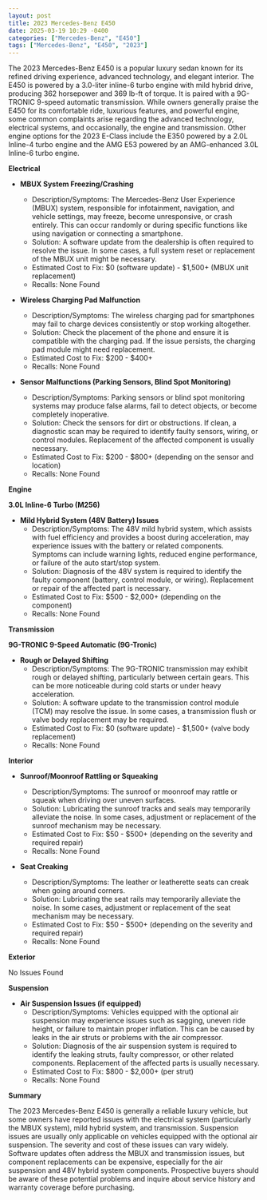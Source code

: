 ```yaml
---
layout: post
title: 2023 Mercedes-Benz E450
date: 2025-03-19 10:29 -0400
categories: ["Mercedes-Benz", "E450"]
tags: ["Mercedes-Benz", "E450", "2023"]
---
```

The 2023 Mercedes-Benz E450 is a popular luxury sedan known for its refined driving experience, advanced technology, and elegant interior. The E450 is powered by a 3.0-liter inline-6 turbo engine with mild hybrid drive, producing 362 horsepower and 369 lb-ft of torque. It is paired with a 9G-TRONIC 9-speed automatic transmission. While owners generally praise the E450 for its comfortable ride, luxurious features, and powerful engine, some common complaints arise regarding the advanced technology, electrical systems, and occasionally, the engine and transmission. Other engine options for the 2023 E-Class include the E350 powered by a 2.0L Inline-4 turbo engine and the AMG E53 powered by an AMG-enhanced 3.0L Inline-6 turbo engine.

**Electrical**

* **MBUX System Freezing/Crashing**
    * Description/Symptoms: The Mercedes-Benz User Experience (MBUX) system, responsible for infotainment, navigation, and vehicle settings, may freeze, become unresponsive, or crash entirely. This can occur randomly or during specific functions like using navigation or connecting a smartphone.
    * Solution: A software update from the dealership is often required to resolve the issue. In some cases, a full system reset or replacement of the MBUX unit might be necessary.
    * Estimated Cost to Fix: $0 (software update) - $1,500+ (MBUX unit replacement)
    * Recalls: None Found

* **Wireless Charging Pad Malfunction**
    * Description/Symptoms: The wireless charging pad for smartphones may fail to charge devices consistently or stop working altogether.
    * Solution: Check the placement of the phone and ensure it is compatible with the charging pad. If the issue persists, the charging pad module might need replacement.
    * Estimated Cost to Fix: $200 - $400+
    * Recalls: None Found

* **Sensor Malfunctions (Parking Sensors, Blind Spot Monitoring)**
    * Description/Symptoms: Parking sensors or blind spot monitoring systems may produce false alarms, fail to detect objects, or become completely inoperative.
    * Solution: Check the sensors for dirt or obstructions. If clean, a diagnostic scan may be required to identify faulty sensors, wiring, or control modules. Replacement of the affected component is usually necessary.
    * Estimated Cost to Fix: $200 - $800+ (depending on the sensor and location)
    * Recalls: None Found

**Engine**

**3.0L Inline-6 Turbo (M256)**

* **Mild Hybrid System (48V Battery) Issues**
    * Description/Symptoms: The 48V mild hybrid system, which assists with fuel efficiency and provides a boost during acceleration, may experience issues with the battery or related components. Symptoms can include warning lights, reduced engine performance, or failure of the auto start/stop system.
    * Solution: Diagnosis of the 48V system is required to identify the faulty component (battery, control module, or wiring). Replacement or repair of the affected part is necessary.
    * Estimated Cost to Fix: $500 - $2,000+ (depending on the component)
    * Recalls: None Found

**Transmission**

**9G-TRONIC 9-Speed Automatic (9G-Tronic)**

* **Rough or Delayed Shifting**
    * Description/Symptoms: The 9G-TRONIC transmission may exhibit rough or delayed shifting, particularly between certain gears. This can be more noticeable during cold starts or under heavy acceleration.
    * Solution: A software update to the transmission control module (TCM) may resolve the issue. In some cases, a transmission flush or valve body replacement may be required.
    * Estimated Cost to Fix: $0 (software update) - $1,500+ (valve body replacement)
    * Recalls: None Found

**Interior**

* **Sunroof/Moonroof Rattling or Squeaking**
    * Description/Symptoms: The sunroof or moonroof may rattle or squeak when driving over uneven surfaces.
    * Solution: Lubricating the sunroof tracks and seals may temporarily alleviate the noise. In some cases, adjustment or replacement of the sunroof mechanism may be necessary.
    * Estimated Cost to Fix: $50 - $500+ (depending on the severity and required repair)
    * Recalls: None Found

* **Seat Creaking**
    * Description/Symptoms: The leather or leatherette seats can creak when going around corners.
    * Solution: Lubricating the seat rails may temporarily alleviate the noise. In some cases, adjustment or replacement of the seat mechanism may be necessary.
    * Estimated Cost to Fix: $50 - $500+ (depending on the severity and required repair)
    * Recalls: None Found

**Exterior**

No Issues Found

**Suspension**

* **Air Suspension Issues (if equipped)**
    * Description/Symptoms: Vehicles equipped with the optional air suspension may experience issues such as sagging, uneven ride height, or failure to maintain proper inflation. This can be caused by leaks in the air struts or problems with the air compressor.
    * Solution: Diagnosis of the air suspension system is required to identify the leaking struts, faulty compressor, or other related components. Replacement of the affected parts is usually necessary.
    * Estimated Cost to Fix: $800 - $2,000+ (per strut)
    * Recalls: None Found

**Summary**

The 2023 Mercedes-Benz E450 is generally a reliable luxury vehicle, but some owners have reported issues with the electrical system (particularly the MBUX system), mild hybrid system, and transmission. Suspension issues are usually only applicable on vehicles equipped with the optional air suspension. The severity and cost of these issues can vary widely. Software updates often address the MBUX and transmission issues, but component replacements can be expensive, especially for the air suspension and 48V hybrid system components. Prospective buyers should be aware of these potential problems and inquire about service history and warranty coverage before purchasing.

